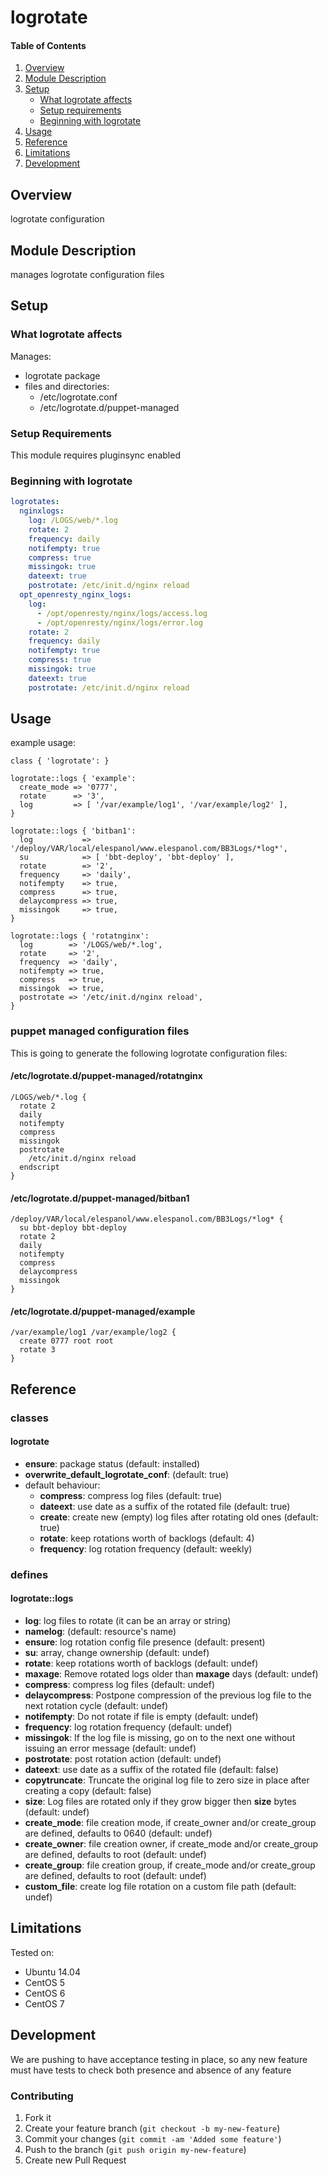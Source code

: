 # logrotate

#### Table of Contents

1. [Overview](#overview)
2. [Module Description](#module-description)
3. [Setup](#setup)
    * [What logrotate affects](#what-logrotate-affects)
    * [Setup requirements](#setup-requirements)
    * [Beginning with logrotate](#beginning-with-logrotate)
4. [Usage](#usage)
5. [Reference](#reference)
5. [Limitations](#limitations)
6. [Development](#development)

## Overview

logrotate configuration

## Module Description

manages logrotate configuration files

## Setup

### What logrotate affects

Manages:
* logrotate package
* files and directories:
  * /etc/logrotate.conf
  * /etc/logrotate.d/puppet-managed

### Setup Requirements

This module requires pluginsync enabled

### Beginning with logrotate

```yaml
logrotates:
  nginxlogs:
    log: /LOGS/web/*.log
    rotate: 2
    frequency: daily
    notifempty: true
    compress: true
    missingok: true
    dateext: true
    postrotate: /etc/init.d/nginx reload
  opt_openresty_nginx_logs:
    log:
      - /opt/openresty/nginx/logs/access.log
      - /opt/openresty/nginx/logs/error.log
    rotate: 2
    frequency: daily
    notifempty: true
    compress: true
    missingok: true
    dateext: true
    postrotate: /etc/init.d/nginx reload
```

## Usage

example usage:

```puppet
class { 'logrotate': }

logrotate::logs { 'example':
  create_mode => '0777',
  rotate      => '3',
  log         => [ '/var/example/log1', '/var/example/log2' ],
}

logrotate::logs { 'bitban1':
  log           => '/deploy/VAR/local/elespanol/www.elespanol.com/BB3Logs/*log*',
  su            => [ 'bbt-deploy', 'bbt-deploy' ],
  rotate        => '2',
  frequency     => 'daily',
  notifempty    => true,
  compress      => true,
  delaycompress => true,
  missingok     => true,
}

logrotate::logs { 'rotatnginx':
  log        => '/LOGS/web/*.log',
  rotate     => '2',
  frequency  => 'daily',
  notifempty => true,
  compress   => true,
  missingok  => true,
  postrotate => '/etc/init.d/nginx reload',
}
```

### puppet managed configuration files

This is going to generate the following logrotate configuration files:

#### /etc/logrotate.d/puppet-managed/rotatnginx
```
/LOGS/web/*.log {
  rotate 2
  daily
  notifempty
  compress
  missingok
  postrotate
    /etc/init.d/nginx reload
  endscript
}
```
#### /etc/logrotate.d/puppet-managed/bitban1
```
/deploy/VAR/local/elespanol/www.elespanol.com/BB3Logs/*log* {
  su bbt-deploy bbt-deploy
  rotate 2
  daily
  notifempty
  compress
  delaycompress
  missingok
}
```

#### /etc/logrotate.d/puppet-managed/example

```
/var/example/log1 /var/example/log2 {
  create 0777 root root
  rotate 3
}
```



## Reference

### classes

#### logrotate

* **ensure**: package status (default: installed)
* **overwrite_default_logrotate_conf**: (default: true)
* default behaviour:
  * **compress**: compress log files (default: true)
  * **dateext**: use date as a suffix of the rotated file (default: true)
  * **create**: create new (empty) log files after rotating old ones (default: true)
  * **rotate**: keep rotations worth of backlogs (default: 4)
  * **frequency**: log rotation frequency (default: weekly)

### defines

#### logrotate::logs

* **log**: log files to rotate (it can be an array or string)
* **namelog**: (default: resource's name)       
* **ensure**: log rotation config file presence (default: present)
* **su**: array, change ownership (default: undef)
* **rotate**: keep rotations worth of backlogs (default: undef)
* **maxage**: Remove  rotated  logs older than **maxage** days (default: undef)
* **compress**: compress log files (default: undef)
* **delaycompress**: Postpone compression of the previous log file to the next rotation cycle (default: undef)
* **notifempty**: Do not rotate if file is empty (default: undef)
* **frequency**: log rotation frequency (default: undef)
* **missingok**: If the log file is missing, go on to the next one without issuing an error message (default: undef)
* **postrotate**: post rotation action (default: undef)
* **dateext**: use date as a suffix of the rotated file (default: false)
* **copytruncate**: Truncate the original log file to zero size in place after creating a copy (default: false)
* **size**: Log files are rotated only if they grow bigger then **size** bytes (default: undef)
* **create_mode**: file creation mode, if create_owner and/or create_group are defined, defaults to 0640 (default: undef)
* **create_owner**: file creation owner, if create_mode and/or create_group are defined, defaults to root (default: undef)
* **create_group**: file creation group, if create_mode and/or create_group are defined, defaults to root (default: undef)
* **custom_file**: create log file rotation on a custom file path (default: undef)

## Limitations

Tested on:
* Ubuntu 14.04
* CentOS 5
* CentOS 6
* CentOS 7

## Development

We are pushing to have acceptance testing in place, so any new feature must
have tests to check both presence and absence of any feature

### Contributing

1. Fork it
2. Create your feature branch (`git checkout -b my-new-feature`)
3. Commit your changes (`git commit -am 'Added some feature'`)
4. Push to the branch (`git push origin my-new-feature`)
5. Create new Pull Request
